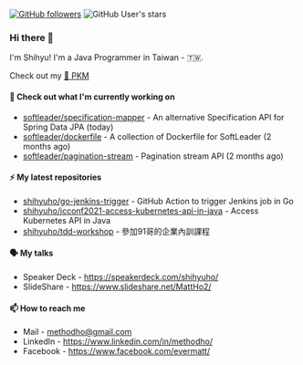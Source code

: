 [![GitHub followers](https://img.shields.io/github/followers/shihyuho?style=social)](https://github.com/shihyuho?tab=followers)
![GitHub User's stars](https://img.shields.io/github/stars/shihyuho?style=social)

### Hi there 👋

I'm Shihyu! I'm a Java Programmer in Taiwan - 🇹🇼. 

Check out my [🌱 PKM](https://shihyuho.github.io/pkm/)

#### 👷 Check out what I'm currently working on

- [softleader/specification-mapper](https://github.com/softleader/specification-mapper) - An alternative Specification API for Spring Data JPA (today)
- [softleader/dockerfile](https://github.com/softleader/dockerfile) - A collection of Dockerfile for SoftLeader (2 months ago)
- [softleader/pagination-stream](https://github.com/softleader/pagination-stream) - Pagination stream API (2 months ago)

#### ⚡ My latest repositories

- [shihyuho/go-jenkins-trigger](https://github.com/shihyuho/go-jenkins-trigger) - GitHub Action to trigger Jenkins job in Go
- [shihyuho/jcconf2021-access-kubernetes-api-in-java](https://github.com/shihyuho/jcconf2021-access-kubernetes-api-in-java) - Access Kubernetes API in Java
- [shihyuho/tdd-workshop](https://github.com/shihyuho/tdd-workshop) - 參加91哥的企業內訓課程

#### 🗣️ My talks

- Speaker Deck - https://speakerdeck.com/shihyuho/
- SlideShare - https://www.slideshare.net/MattHo2/

#### 📫 How to reach me

- Mail - methodho@gmail.com
- LinkedIn - https://www.linkedin.com/in/methodho/
- Facebook - https://www.facebook.com/evermatt/


